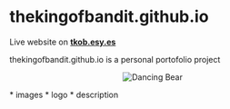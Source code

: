 # thekingofbandit.github.io
[tkob.esy.es]: http://tkob.esy.es
Live website on  **[tkob.esy.es]**
<p align="left">
thekingofbandit.github.io is a personal portofolio project
</p>
<p align="center">
<img src="https://thekingofbandit.github.io/images/dancing_bear.gif"  title="Dancing Bear">
</p>
* images
* logo
* description
